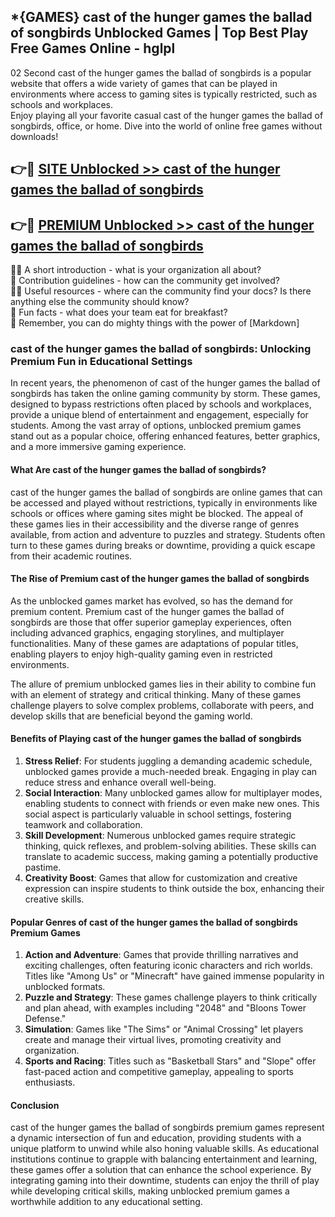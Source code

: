 ## *{GAMES} cast of the hunger games the ballad of songbirds Unblocked Games | Top Best Play Free Games Online - hglpl

02 Second cast of the hunger games the ballad of songbirds is a popular website that offers a wide variety of games that can be played in environments where access to gaming sites is typically restricted, such as schools and workplaces.  
Enjoy playing all your favorite casual cast of the hunger games the ballad of songbirds, office, or home. Dive into the world of online free games without downloads!

## 👉🔴 [SITE Unblocked >> cast of the hunger games the ballad of songbirds](http://freeplayer.one?title=cast_of_the_hunger_games_the_ballad_of_songbirds&ref=5D)

## 👉🔴 [PREMIUM Unblocked >> cast of the hunger games the ballad of songbirds](http://freeplayer.one?title=cast_of_the_hunger_games_the_ballad_of_songbirds&ref=5D)

🙋‍♀️ A short introduction - what is your organization all about?  
🌈 Contribution guidelines - how can the community get involved?  
👩‍💻 Useful resources - where can the community find your docs? Is there anything else the community should know?  
🍿 Fun facts - what does your team eat for breakfast?  
🧙 Remember, you can do mighty things with the power of [Markdown]

### cast of the hunger games the ballad of songbirds: Unlocking Premium Fun in Educational Settings

In recent years, the phenomenon of cast of the hunger games the ballad of songbirds has taken the online gaming community by storm. These games, designed to bypass restrictions often placed by schools and workplaces, provide a unique blend of entertainment and engagement, especially for students. Among the vast array of options, unblocked premium games stand out as a popular choice, offering enhanced features, better graphics, and a more immersive gaming experience.

#### What Are cast of the hunger games the ballad of songbirds?

cast of the hunger games the ballad of songbirds are online games that can be accessed and played without restrictions, typically in environments like schools or offices where gaming sites might be blocked. The appeal of these games lies in their accessibility and the diverse range of genres available, from action and adventure to puzzles and strategy. Students often turn to these games during breaks or downtime, providing a quick escape from their academic routines.

#### The Rise of Premium cast of the hunger games the ballad of songbirds

As the unblocked games market has evolved, so has the demand for premium content. Premium cast of the hunger games the ballad of songbirds are those that offer superior gameplay experiences, often including advanced graphics, engaging storylines, and multiplayer functionalities. Many of these games are adaptations of popular titles, enabling players to enjoy high-quality gaming even in restricted environments.

The allure of premium unblocked games lies in their ability to combine fun with an element of strategy and critical thinking. Many of these games challenge players to solve complex problems, collaborate with peers, and develop skills that are beneficial beyond the gaming world.

#### Benefits of Playing cast of the hunger games the ballad of songbirds

1.  **Stress Relief**: For students juggling a demanding academic schedule, unblocked games provide a much-needed break. Engaging in play can reduce stress and enhance overall well-being.
2.  **Social Interaction**: Many unblocked games allow for multiplayer modes, enabling students to connect with friends or even make new ones. This social aspect is particularly valuable in school settings, fostering teamwork and collaboration.
3.  **Skill Development**: Numerous unblocked games require strategic thinking, quick reflexes, and problem-solving abilities. These skills can translate to academic success, making gaming a potentially productive pastime.
4.  **Creativity Boost**: Games that allow for customization and creative expression can inspire students to think outside the box, enhancing their creative skills.

#### Popular Genres of cast of the hunger games the ballad of songbirds Premium Games

1.  **Action and Adventure**: Games that provide thrilling narratives and exciting challenges, often featuring iconic characters and rich worlds. Titles like "Among Us" or "Minecraft" have gained immense popularity in unblocked formats.
2.  **Puzzle and Strategy**: These games challenge players to think critically and plan ahead, with examples including "2048" and "Bloons Tower Defense."
3.  **Simulation**: Games like "The Sims" or "Animal Crossing" let players create and manage their virtual lives, promoting creativity and organization.
4.  **Sports and Racing**: Titles such as "Basketball Stars" and "Slope" offer fast-paced action and competitive gameplay, appealing to sports enthusiasts.

#### Conclusion

cast of the hunger games the ballad of songbirds premium games represent a dynamic intersection of fun and education, providing students with a unique platform to unwind while also honing valuable skills. As educational institutions continue to grapple with balancing entertainment and learning, these games offer a solution that can enhance the school experience. By integrating gaming into their downtime, students can enjoy the thrill of play while developing critical skills, making unblocked premium games a worthwhile addition to any educational setting.